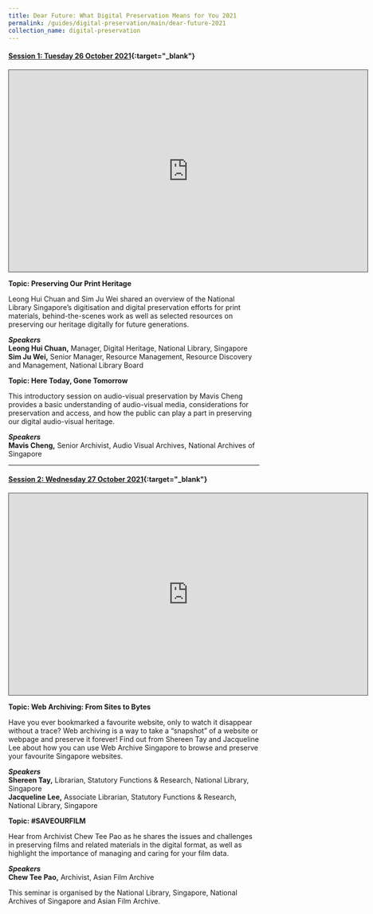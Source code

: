 ```yaml
---
title: Dear Future: What Digital Preservation Means for You 2021
permalink: /guides/digital-preservation/main/dear-future-2021
collection_name: digital-preservation
---
```




#### **[Session 1:  Tuesday 26 October 2021](https://nlb.ap.panopto.com/Panopto/Pages/Viewer.aspx?id=f64803d0-01ae-4615-b7e9-ade30081a419){:target="_blank"}**

<div>
<iframe src="https://nlb.ap.panopto.com/Panopto/Pages/Embed.aspx?id=f64803d0-01ae-4615-b7e9-ade30081a419&autoplay=false&offerviewer=true&showtitle=true&showbrand=false&captions=false&interactivity=all" height="405" width="720" style="border: 1px solid #464646;" allowfullscreen allow="autoplay"></iframe>
</div>

**Topic: Preserving Our Print Heritage**

Leong Hui Chuan and Sim Ju Wei shared an overview of the National Library Singapore’s digitisation and digital preservation efforts for print materials, behind-the-scenes work as well as selected resources on preserving our heritage digitally for future generations.

***Speakers***
<Br>**Leong Hui Chuan,** Manager, Digital Heritage, National Library, Singapore 
<Br>**Sim Ju Wei,** Senior Manager, Resource Management, Resource Discovery and Management, National Library Board



**Topic: Here Today, Gone Tomorrow**

This introductory session on audio-visual preservation by Mavis Cheng provides a basic understanding of audio-visual media, considerations for preservation and access, and how the public can play a part in preserving our digital audio-visual heritage.

***Speakers***
<Br>**Mavis Cheng,** Senior Archivist, Audio Visual Archives, National Archives of Singapore 



------------------------------------------------------------------------------------------------------------------------------------------




#### **[Session 2:  Wednesday 27 October 2021](https://nlb.ap.panopto.com/Panopto/Pages/Viewer.aspx?id=43ad06b3-3ca2-41bd-b6b6-ade30089484a){:target="_blank"}**

<div>
<iframe src="https://nlb.ap.panopto.com/Panopto/Pages/Embed.aspx?id=43ad06b3-3ca2-41bd-b6b6-ade30089484a&autoplay=false&offerviewer=true&showtitle=true&showbrand=false&captions=false&interactivity=all" height="405" width="720" style="border: 1px solid #464646;" allowfullscreen allow="autoplay"></iframe>
</div>

**Topic: Web Archiving: From Sites to Bytes**

Have you ever bookmarked a favourite website, only to watch it disappear without a trace? Web archiving is a way to take a “snapshot” of a website or webpage and preserve it forever! Find out from Shereen Tay and Jacqueline Lee about how you can use Web Archive Singapore to browse and preserve your favourite Singapore websites.

***Speakers***
<Br>**Shereen Tay,** Librarian, Statutory Functions & Research, National Library, Singapore 
<Br>**Jacqueline Lee,** Associate Librarian, Statutory Functions & Research, National Library, Singapore



**Topic: #SAVEOURFILM**

Hear from Archivist Chew Tee Pao as he shares the issues and challenges in preserving films and related materials in the digital format, as well as highlight the importance of managing and caring for your film data.

***Speakers***
<Br>**Chew Tee Pao,** Archivist, Asian Film Archive 



This seminar is organised by the National Library, Singapore, National Archives of Singapore and Asian Film Archive.  

 

